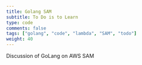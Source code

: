 ```yaml
---
title: Golang SAM
subtitle: To Do is to Learn
type: code
comments: false
tags: ["golang", "code", "lambda", "SAM", "todo"]
weight: 40
---
```

Discussion of GoLang on AWS SAM



